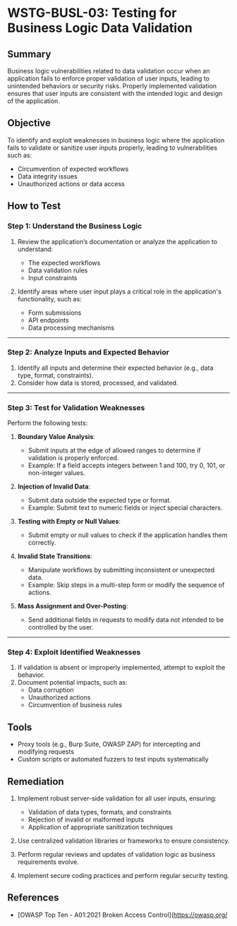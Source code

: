 # WSTG-BUSL-03: Testing for Business Logic Data Validation

## Summary

Business logic vulnerabilities related to data validation occur when an application fails to enforce proper validation of user inputs, leading to unintended behaviors or security risks. Properly implemented validation ensures that user inputs are consistent with the intended logic and design of the application.

## Objective

To identify and exploit weaknesses in business logic where the application fails to validate or sanitize user inputs properly, leading to vulnerabilities such as:

- Circumvention of expected workflows
- Data integrity issues
- Unauthorized actions or data access

## How to Test

### Step 1: Understand the Business Logic
1. Review the application’s documentation or analyze the application to understand:
   - The expected workflows
   - Data validation rules
   - Input constraints

2. Identify areas where user input plays a critical role in the application's functionality, such as:
   - Form submissions
   - API endpoints
   - Data processing mechanisms

---

### Step 2: Analyze Inputs and Expected Behavior
1. Identify all inputs and determine their expected behavior (e.g., data type, format, constraints).
2. Consider how data is stored, processed, and validated.

---

### Step 3: Test for Validation Weaknesses
Perform the following tests:

1. **Boundary Value Analysis**:
   - Submit inputs at the edge of allowed ranges to determine if validation is properly enforced.
   - Example: If a field accepts integers between 1 and 100, try 0, 101, or non-integer values.

2. **Injection of Invalid Data**:
   - Submit data outside the expected type or format.
   - Example: Submit text to numeric fields or inject special characters.

3. **Testing with Empty or Null Values**:
   - Submit empty or null values to check if the application handles them correctly.

4. **Invalid State Transitions**:
   - Manipulate workflows by submitting inconsistent or unexpected data.
   - Example: Skip steps in a multi-step form or modify the sequence of actions.

5. **Mass Assignment and Over-Posting**:
   - Send additional fields in requests to modify data not intended to be controlled by the user.

---

### Step 4: Exploit Identified Weaknesses
1. If validation is absent or improperly implemented, attempt to exploit the behavior.
2. Document potential impacts, such as:
   - Data corruption
   - Unauthorized actions
   - Circumvention of business rules

## Tools

- Proxy tools (e.g., Burp Suite, OWASP ZAP) for intercepting and modifying requests
- Custom scripts or automated fuzzers to test inputs systematically

## Remediation

1. Implement robust server-side validation for all user inputs, ensuring:
   - Validation of data types, formats, and constraints
   - Rejection of invalid or malformed inputs
   - Application of appropriate sanitization techniques

2. Use centralized validation libraries or frameworks to ensure consistency.

3. Perform regular reviews and updates of validation logic as business requirements evolve.

4. Implement secure coding practices and perform regular security testing.

## References

- [OWASP Top Ten - A01:2021 Broken Access Control](https://owasp.org/
